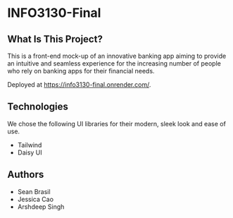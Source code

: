 # INFO3130-Final

## What Is This Project?
This is a front-end mock-up of an innovative banking app aiming to provide an intuitive and seamless experience for the increasing number of people who rely on banking apps for their financial needs. 

Deployed at https://info3130-final.onrender.com/. 

## Technologies
We chose the following UI libraries for their modern, sleek look and ease of use.
- Tailwind
- Daisy UI

## Authors
- Sean Brasil
- Jessica Cao
- Arshdeep Singh
